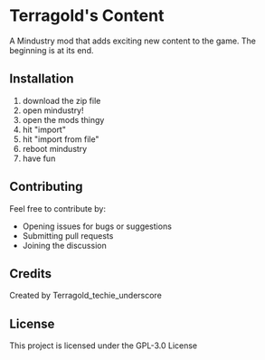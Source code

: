 # Terragold's Content

A Mindustry mod that adds exciting new content to the game. The beginning is at its end.

## Installation
1. download the zip file
2. open mindustry!
3. open the mods thingy
4. hit "import"
5. hit "import from file"
6. reboot mindustry
7. have fun

## Contributing
Feel free to contribute by:
- Opening issues for bugs or suggestions
- Submitting pull requests
- Joining the discussion

## Credits
Created by Terragold_techie_underscore

## License
This project is licensed under the GPL-3.0 License
